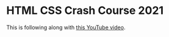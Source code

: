 # HTML CSS Crash Course 2021

This is following along with [this YouTube video](https://www.youtube.com/watch?v=D-h8L5hgW-w).
